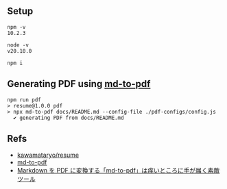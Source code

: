 ## Setup

```
npm -v
10.2.3

node -v
v20.10.0

npm i
```

## Generating PDF using [md-to-pdf](https://www.npmjs.com/package/md-to-pdf)

```
npm run pdf
> resume@1.0.0 pdf
> npx md-to-pdf docs/README.md --config-file ./pdf-configs/config.js
  ✔ generating PDF from docs/README.md
```

## Refs

- [kawamataryo/resume](https://github.com/kawamataryo/resume/tree/master)
- [md-to-pdf](https://www.npmjs.com/package/md-to-pdf)
- [Markdown を PDF に変換する「md-to-pdf」は痒いところに手が届く素敵ツール](https://dev.classmethod.jp/articles/md-to-pdf/)

